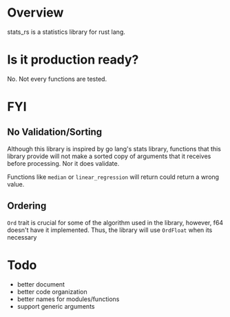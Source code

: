 # Overview
stats_rs is a statistics library for rust lang.

# Is it production ready?
No. Not every functions are tested.

# FYI
## No Validation/Sorting
Although this library is inspired by go lang's stats library, functions that this library provide will not make a sorted copy of arguments that it receives before processing. Nor it does validate.

Functions like `median` or `linear_regression` will return could return a wrong value.  

## Ordering
`Ord` trait is crucial for some of the algorithm used in the library, however, f64 doesn't have it implemented. 
Thus, the library will use `OrdFloat` when its necessary

# Todo
- better document
- better code organization
- better names for modules/functions
- support generic arguments